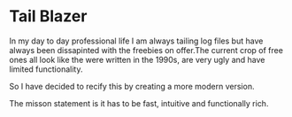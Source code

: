 # Tail Blazer

In my day to day professional life I am always tailing log files but have always been dissapinted with the freebies on offer.The current crop of free ones all look like the were written in the 1990s, are very ugly and have limited functionality.

So I have decided to recify this by creating a more modern version. 

The misson statement is it has to be fast, intuitive and functionally rich.
